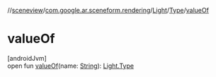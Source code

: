 //[sceneview](../../../../index.md)/[com.google.ar.sceneform.rendering](../../index.md)/[Light](../index.md)/[Type](index.md)/[valueOf](value-of.md)

# valueOf

[androidJvm]\
open fun [valueOf](value-of.md)(name: [String](https://developer.android.com/reference/kotlin/java/lang/String.html)): [Light.Type](index.md)
